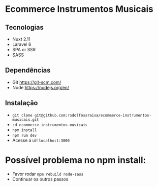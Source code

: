# Ecommerce Instrumentos Musicais


## Tecnologias
- Nuxt 2.11
- Laravel 6
- SPA or SSR
- SASS

## Dependências
- Git <https://git-scm.com/>
- Node <https://nodejs.org/en/>

## Instalação

- `git clone git@github.com:rodolfosaraiva/ecommerce-instrumentos-musicais.git`
- `cd ecommerce-instrumentos-musicais`
- `npm install`
- `npm run dev`
- Acesse a url `localhost:3000`


# Possível problema no npm install:
- Favor rodar `npm rebuild node-sass`
- Continuar os outros passos

